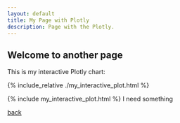 ```yaml
---
layout: default
title: My Page with Plotly
description: Page with the Plotly.
---
```

 
## Welcome to another page


This is my interactive Plotly chart:

{% include_relative  ./my_interactive_plot.html %}




{% include my_interactive_plot.html  %}
I need something
        
[back](./)
